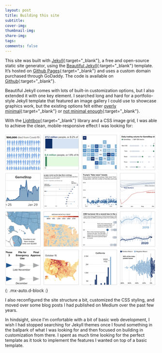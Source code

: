 ```yaml
---
layout: post
title: Building this site
subtitle: 
cover-img: 
thumbnail-img: 
share-img: 
tags: 
comments: false
---
```


This site was built with [Jekyll](https://jekyllrb.com/){:target="_blank"}, a free and open-source static site generator, using the [Beautiful Jekyll](https://github.com/daattali/beautiful-jekyll){:target="_blank"} template. It’s hosted on [Github Pages](https://pages.github.com/){:target="_blank"} and uses a custom domain purchased through GoDaddy. The code is available on [Github](https://github.com/naterattner/naterattner.github.io){:target="_blank"}.

Beautiful Jekyll comes with lots of built-in customization options, but I also extended it with one key element. I searched long and hard for a portfolio-style Jekyll template that featured an image gallery I could use to showcase graphics work, but the existing options felt either [overly minimal](https://jamstackthemes.dev/theme/jekyll-urban/){:target="_blank"} or [not minimal enough](https://volny.github.io/creative-theme-jekyll/){:target="_blank"}.

With the [Lightbox](https://lokeshdhakar.com/projects/lightbox2/){:target="_blank"} library and a CSS image grid, I was able to achieve the clean, mobile-responsive effect I was looking for:

![Crepe](/assets/img/posts/2021-02-28/img_grid.png){: .mx-auto.d-block :}

I also reconfigured the site structure a bit, customized the CSS styling, and moved over some blog posts I had published on Medium over the past few years.

In hindsight, since I'm confortable with a bit of basic web development, I wish I had stopped searching for Jekyll themes once I found something in the ballpark of what I was looking for and then focused on building in customization from there. I spent as much time looking for the perfect template as it took to implement the features I wanted on top of a basic template.